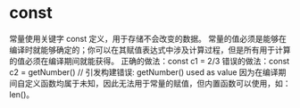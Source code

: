 # const
常量使用关键字 const 定义，用于存储不会改变的数据。
常量的值必须是能够在编译时就能够确定的；你可以在其赋值表达式中涉及计算过程，但是所有用于计算的值必须在编译期间就能获得。
正确的做法：const c1 = 2/3
错误的做法：const c2 = getNumber() // 引发构建错误: getNumber() used as value
因为在编译期间自定义函数均属于未知，因此无法用于常量的赋值，但内置函数可以使用，如：len()。


